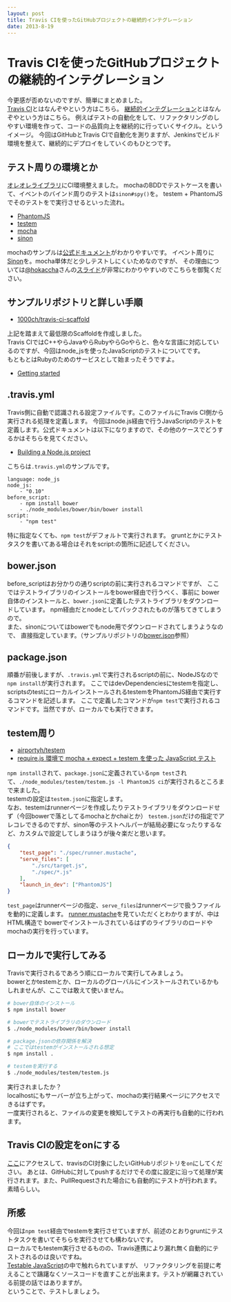 ```yaml
---
layout: post
title: Travis CIを使ったGitHubプロジェクトの継続的インテグレーション
date: 2013-8-19
---
```


# Travis CIを使ったGitHubプロジェクトの継続的インテグレーション

今更感が否めないのですが、簡単にまとめました。  
[Travis CI](https://travis-ci.org/)とはなんぞやという方はこちら。
[継続的インテグレーション](http://ja.wikipedia.org/wiki/%E7%B6%99%E7%B6%9A%E7%9A%84%E3%82%A4%E3%83%B3%E3%83%86%E3%82%B0%E3%83%AC%E3%83%BC%E3%82%B7%E3%83%A7%E3%83%B3)とはなんぞやという方はこちら。
例えばテストの自動化をして、リファクタリングのしやすい環境を作って、コードの品質向上を継続的に行っていくサイクル。というイメージ。
今回はGitHubとTravis CIで自動化を測りますが、Jenkinsでビルド環境を整えて、継続的にデプロイをしていくのもひとつです。

## テスト周りの環境とか

[オレオレライブラリ](https://github.com/1000ch/fluent)にCI環境整えました。
mochaのBDDでテストケースを書いて、イベントのバインド周りのテストは`sinon#spy()`を。
testem + PhantomJSでそのテストをで実行させるといった流れ。

- [PhantomJS](https://github.com/ariya/phantomjs/)
- [testem](https://github.com/airportyh/testem)
- [mocha](https://github.com/visionmedia/mocha)
- [sinon](http://sinonjs.org/)

mochaのサンプルは[公式ドキュメント](http://visionmedia.github.io/mocha/)がわかりやすいです。
イベント周りに[Sinon](https://github.com/visionmedia/mocha/wiki/Spies)を。mocha単体だと少しテストしにくいためなのですが、
その理由については[@hokaccha](http://twitter.com/hokaccha)さんの[スライド](http://hokaccha.github.io/slides/sinonjs/)が非常にわかりやすいのでこちらを御覧ください。

## サンプルリポジトリと詳しい手順

- [1000ch/travis-ci-scaffold](https://github.com/1000ch/travis-ci-scaffold)

上記を踏まえて最低限のScaffoldを作成しました。  
Travis CIではC++やらJavaやらRubyやらGoやらと、色々な言語に対応しているのですが、今回はnode_jsを使ったJavaScriptのテストについてです。  
もともとはRubyのためのサービスとして始まったそうですよ。

- [Getting started](http://about.travis-ci.org/docs/user/getting-started/)

## .travis.yml

Travis側に自動で認識される設定ファイルです。このファイルにTravis CI側から実行される処理を定義します。
今回はnode.js経由で行うJavaScriptのテストを定義します。公式ドキュメントは以下になりますので、その他のケースでどうするかはそちらを見てください。

- [Building a Node.js project](http://about.travis-ci.org/docs/user/languages/javascript-with-nodejs/)

こちらは`.travis.yml`のサンプルです。  

```
language: node_js
node_js:
    - "0.10"
before_script:
    - npm install bower
    - ./node_modules/bower/bin/bower install
script:
    - "npm test"
```

特に指定なくても、`npm test`がデフォルトで実行されます。
gruntとかにテストタスクを書いてある場合はそれをscript:の箇所に記述してください。

## bower.json

before_scriptはお分かりの通りscriptの前に実行されるコマンドですが、
ここではテストライブラリのインストールをbower経由で行うべく、事前に
bower自体のインストールと、`bower.json`に定義したテストライブラリをダウンロードしています。
npm経由だとnodeとしてパックされたものが落ちてきてしまうので。
　  
また、sinonについてはbowerでもnode用でダウンロードされてしまうようなので、
直接指定しています。（サンプルリポジトリの[bower.json](https://github.com/1000ch/travis-ci-scaffold/blob/master/bower.json)参照）

## package.json

順番が前後しますが、`.travis.yml`で実行されるscriptの前に、NodeJSなので`npm install`が実行されます。
ここではdevDependenciesにtestemを指定し、scriptsのtestにローカルインストールされるtestemをPhantomJS経由で実行するコマンドを記述します。
ここで定義したコマンドが`npm test`で実行されるコマンドです。当然ですが、ローカルでも実行できます。

## testem周り

- [airportyh/testem](https://github.com/airportyh/testem)
- [require.js 環境で mocha + expect + testem を使った JavaScript テスト](http://d.hatena.ne.jp/naoya/20130509/1368085935)

`npm install`されて、`package.json`に定義されている`npm test`されて、`./node_modules/testem/testem.js -l PhantomJS ci`が実行されるところまで来ました。  
testemの設定は`testem.json`に指定します。
　  
なお、testemはrunnerページを作成したりテストライブラリをダウンロードせず（今回bowerで落としてるmochaとかchaiとか）
`testem.json`だけの指定でアレコレできるのですが、sinon等のテストヘルパーが結局必要になったりするなど、カスタムで設定してしまうほうが後々楽だと思います。

```json
{
    "test_page": "./spec/runner.mustache",
    "serve_files": [
        "./src/target.js",
        "./spec/*.js"
    ],
    "launch_in_dev": ["PhantomJS"]
}
```

`test_page`はrunnerページの指定、`serve_files`はrunnerページで扱うファイルを動的に定義します。
[runner.mustache](https://github.com/1000ch/travis-ci-scaffold/blob/master/spec/runner.mustache)を見ていただくとわかりますが、中はHTML構造で
bowerでインストールされているはずのライブラリのロードやmochaの実行を行っています。

## ローカルで実行してみる

Travisで実行されるであろう順にローカルで実行してみましょう。  
bowerとかtestemとか、ローカルのグローバルにインストールされているかもしれませんが、ここでは敢えて使いません。

```bash
# bower自体のインストール
$ npm install bower

# bowerでテストライブラリのダウンロード
$ ./node_modules/bower/bin/bower install

# package.jsonの依存関係を解決
# ここではtestemがインストールされる想定
$ npm install .

# testemを実行する
$ ./node_modules/testem/testem.js
```

実行されましたか？  
localhostにもサーバーが立ち上がって、mochaの実行結果ページにアクセスできるはずです。  
一度実行されると、ファイルの変更を検知してテストの再実行も自動的に行われます。  

## Travis CIの設定をonにする

[ここ](https://travis-ci.org/profile)にアクセスして、travisのCI対象にしたいGitHubリポジトリを`on`にしてください。
あとは、GitHubに対してpushするだけでその度に設定に沿って処理が実行されます。また、PullRequestされた場合にも自動的にテストが行われます。素晴らしい。

## 所感

今回は`npm test`経由でtestemを実行させていますが、前述のとおりgruntにテストタスクを書いてそちらを実行させても構わないです。
　  
ローカルでもtestem実行させるものの、Travis連携により漏れ無く自動的にテストされるのは良いですね。  
[Testable JavaScript](https://speakerdeck.com/studiomohawk/testable-javascript)の中で触れられていますが、
リファクタリングを前提に考えることで躊躇なくソースコードを直すことが出来ます。テストが網羅されている前提の話ではありますが。
　  
ということで、テストしましょう。